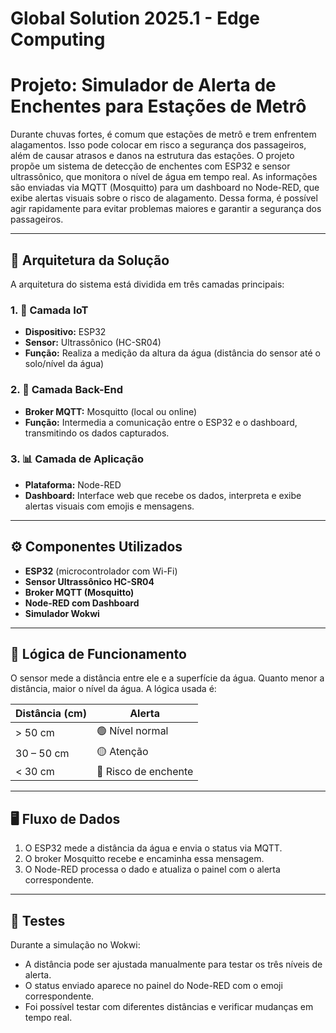 # Global Solution 2025.1 - Edge Computing

# Projeto: Simulador de Alerta de Enchentes para Estações de Metrô 

Durante chuvas fortes, é comum que estações de metrô e trem enfrentem alagamentos. Isso pode colocar em risco a segurança dos passageiros, além de causar atrasos e danos na estrutura das estações. O projeto propõe um sistema de detecção de enchentes com ESP32 e sensor ultrassônico, que monitora o nível de água em tempo real. As informações são enviadas via MQTT (Mosquitto) para um dashboard no Node-RED, que exibe alertas visuais sobre o risco de alagamento. Dessa forma, é possível agir rapidamente para evitar problemas maiores e garantir a segurança dos passageiros.

---

## 🧱 Arquitetura da Solução

A arquitetura do sistema está dividida em três camadas principais:

### 1. 📶 Camada IoT
- **Dispositivo:** ESP32
- **Sensor:** Ultrassônico (HC-SR04)
- **Função:** Realiza a medição da altura da água (distância do sensor até o solo/nível da água)

### 2. 🔄 Camada Back-End
- **Broker MQTT:** Mosquitto (local ou online)
- **Função:** Intermedia a comunicação entre o ESP32 e o dashboard, transmitindo os dados capturados.

### 3. 📊 Camada de Aplicação
- **Plataforma:** Node-RED
- **Dashboard:** Interface web que recebe os dados, interpreta e exibe alertas visuais com emojis e mensagens.

---

## ⚙️ Componentes Utilizados

- **ESP32** (microcontrolador com Wi-Fi)
- **Sensor Ultrassônico HC-SR04**
- **Broker MQTT (Mosquitto)**
- **Node-RED com Dashboard**
- **Simulador Wokwi** 

---

## 📐 Lógica de Funcionamento

O sensor mede a distância entre ele e a superfície da água. Quanto menor a distância, maior o nível da água. A lógica usada é:

| Distância (cm)      | Alerta           |
|---------------------|------------------|
| > 50 cm             | 🟢 Nível normal   |
| 30 – 50 cm          | 🟡 Atenção        |
| < 30 cm             | 🔴 Risco de enchente |

---

## 🖥️ Fluxo de Dados

1. O ESP32 mede a distância da água e envia o status via MQTT.
2. O broker Mosquitto recebe e encaminha essa mensagem.
3. O Node-RED processa o dado e atualiza o painel com o alerta correspondente.

---

## 🧪 Testes

Durante a simulação no Wokwi:
- A distância pode ser ajustada manualmente para testar os três níveis de alerta.
- O status enviado aparece no painel do Node-RED com o emoji correspondente.
- Foi possível testar com diferentes distâncias e verificar mudanças em tempo real.

